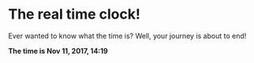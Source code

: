 # The real time clock!

Ever wanted to know what the time is? Well, your journey is about to end!

**The time is Nov 11, 2017, 14:19**